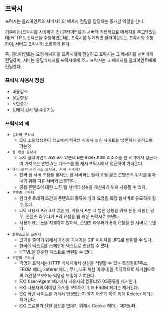 ## 프락시

프락시는 클라이언트와 서버사이의 메세지 전달을 담당하는 중개인 역할을 한다.

기존에는(프락시를 사용하기 전) 클라이언트가 서버와 직접적으로 메세지를 주고받았는데(HTTP 트랜잭션을 수행하였는데), 프락시를 두게되면
클라이언트는 프락시와 소통하며, 서버도 프락시와 소통하게 된다. 

즉, 클라이언트는 요청 메세지를 프락시에게 전달하고 프락시는 그 메세지를 서버에게 전달하여, 서버는 응답메세지를 프락시에게 주고 프락시는 그 메세지를 
클라이언트에게 전달한다.

### 프락시 사용시 장점

- 비용감소
- 성능향상
- 보안증가
- 트래픽 감시 및 수정가능

### 프락시의 예

- `방화벽 프락시`
  - EX) 초등학생들이 학교에서 컴퓨터 사용시 성인 사이트를 방문하지 못하도록 막는것
- `웹 캐싱 프락시`
  - EX) 클라이언트 A와 B가 있는데 B는  index.html 리소스를 원 서버에서 접근하여 가져오는 반면 A는 리소스를 웹 캐시 프락시에서 접근하여 가져온다.
- `대리 프락시(리버스 프락시, 서버 가속기)`
  - 진짜 웹 서버 요청을 받지만, 웹 서버와는 달리 요청 받은 콘텐츠의 위치를 찾아내기 위해 다른 서버와 소통한다.
  - 공용 콘텐츠에 대한 느린 웹 서버의 성능을 개선하기 위해 사용될 수 있다.
- `콘텐츠 라우터`
  - 인터넷 트래픽 조건과 콘텐츠의 종류에 따라 요청을 특정 웹서버로 유도하게 할 수 있다.
  - EX) 사용자 A와 B가 있을 때, 사용자 A는 더 높은 성능을 위해 돈을 지불한 경우, 콘텐츠 라우터가 A의 요청을 웹 캐싱 프락시로 보낸다.
  - 사용자 B는 돈을 지불하지 않아서, 콘텐츠 라우터가 B의 요청을 원 서버로 보낸다.
- `트랜스코딩 프락시`
  - 크기를 줄이기 위해서 자신을 거쳐가는 GIF 이미지를 JPG로 변환할 수 있다.
  - 한국어 텍스트를 스페인어 텍스트로 변환할 수 있다.
  - HTML을 단순한 텍스트로 변환할 수 있다.
- `익명화 프락시`
  - 익명화 프락시는 HTTP 메세지에서 신원을 식별할 수 있는 특성들(IP주소, FROM 헤더, Referer 헤더, 쿠키, URI 세션 아이디)을 적극적으로 제거함으로써
  개인정보보호와 익명성 보장에 기여한다.
  - EX) User-Agent 헤더에서 사용자의 컴퓨터와 OS종류를 제거한다.
  - EX) 사용자의 이메일 주소를 보호하기 위해 FROM 헤더는 제거된다.
  - EX) 어떤 사이트를 거쳐서 방문했는지 알기 어렵게 하기 위해 Referer 헤더는 제거된다.
  - EX) 프로필과 신원 정보를 없애기 위해서 Cookie 헤더는 제거된다.
